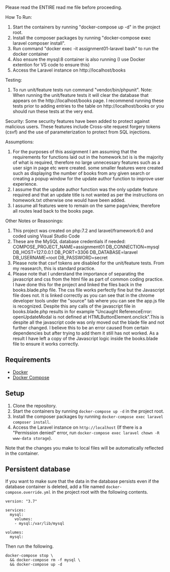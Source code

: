 Please read the ENTIRE read me file before proceeding.

How To Run:
1. Start the containers by running "docker-compose up -d" in the project root.
2. Install the composer packages by running "docker-compose exec laravel composer install".
3. Run command "docker exec -it assignment01-laravel bash" to run the docker container 
4. Also ensure the mysql:8 container is also running (I use Docker extention for VS code to ensure this)
5. Access the Laravel instance on http://localhost/books

Testing:
1. To run unit/feature tests run command "vendor/bin/phpunit". 
Note: When running the unit/feature tests it will clear the database that appears on the 
http://localhost/books page. I recommend running these tests prior to adding entries to 
the table on http://localhost/books or you should run these tests at the very end.

Security: 
Some security features have been added to protect against malicious users. These features include Cross-site request forgery tokens (csvf) and the use of parameterization to protect from SQL injections. 

Assumptions:
1. For the purposes of this assignment I am assuming that the requirements for functions laid out in the homework.txt is 
is the majority of what is required, therefore no large unnecessary features such as a user sign in page etc were created.
some smaller features were created such as displaying the number of books from any given search or creating a popup window
for the update author function to improve user experience. 
2. I assume that the update author function was the only update feature required and that an update title is not wanted 
as per the instructions on homework.txt otherwise one would have been added. 
3. I assume all features were to remain on the same page/view, therefore all routes lead back to the books page.

Other Notes or Reasonings:
1. This project was created on php:7.2 and laravel/framework:6.0 and coded using Visual Studio Code
2. These are the MySQL database credentials if needed: 
   COMPOSE_PROJECT_NAME=assignment01
   DB_CONNECTION=mysql
   DB_HOST=127.0.0.1
   DB_PORT=3306
   DB_DATABASE=laravel
   DB_USERNAME=root
   DB_PASSWORD=secret
3. Please note that csvf tokens are disabled for the unit/feature tests. From my reasearch, this is standard practice.
4. Please note that I understand the importance of separating the javascript and css from the html file as part of common coding practice.
I have done this for the project and linked the files back in the books.blade.php file. The css file works perfectly fine but the Javascript file
does not. It is linked correctly as you can see that in the chrome developer tools under the "source" tab where you can see the 
app.js file is recognized. Despite this any calls of the javascript file in books.blade.php results in for example "Uncaught ReferenceError: openUpdateModal is not defined
at HTMLButtonElement.onclick".This is despite all the javascript code was only moved out the blade file and not further changed.
I believe this to be an error caused from certain dependencies but after trying to add them it still has not worked. As a result I have 
left a copy of the Javascript logic inside the books.blade file to ensure it works correctly.



## Requirements
- [Docker](https://docs.docker.com/install)
- [Docker Compose](https://docs.docker.com/compose/install)

## Setup
1. Clone the repository.
1. Start the containers by running `docker-compose up -d` in the project root.
1. Install the composer packages by running `docker-compose exec laravel composer install`.
1. Access the Laravel instance on `http://localhost` (If there is a "Permission denied" error, run `docker-compose exec laravel chown -R www-data storage`).

Note that the changes you make to local files will be automatically reflected in the container. 

## Persistent database
If you want to make sure that the data in the database persists even if the database container is deleted, add a file named `docker-compose.override.yml` in the project root with the following contents.
```
version: "3.7"

services:
  mysql:
    volumes:
    - mysql:/var/lib/mysql

volumes:
  mysql:
```
Then run the following.
```
docker-compose stop \
  && docker-compose rm -f mysql \
  && docker-compose up -d
``` 
